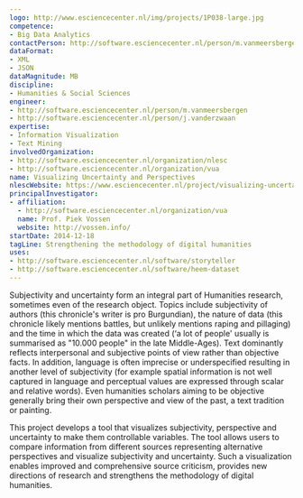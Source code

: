 ```yaml
---
logo: http://www.esciencecenter.nl/img/projects/1P038-large.jpg
competence:
- Big Data Analytics
contactPerson: http://software.esciencecenter.nl/person/m.vanmeersbergen
dataFormat:
- XML
- JSON
dataMagnitude: MB
discipline:
- Humanities & Social Sciences
engineer:
- http://software.esciencecenter.nl/person/m.vanmeersbergen
- http://software.esciencecenter.nl/person/j.vanderzwaan
expertise:
- Information Visualization
- Text Mining
involvedOrganization:
- http://software.esciencecenter.nl/organization/nlesc
- http://software.esciencecenter.nl/organization/vua
name: Visualizing Uncertainty and Perspectives
nlescWebsite: https://www.esciencecenter.nl/project/visualizing-uncertainty-and-perspectives
principalInvestigator:
- affiliation:
  - http://software.esciencecenter.nl/organization/vua
  name: Prof. Piek Vossen
  website: http://vossen.info/
startDate: 2014-12-18
tagLine: Strengthening the methodology of digital humanities
uses:
- http://software.esciencecenter.nl/software/storyteller
- http://software.esciencecenter.nl/software/heem-dataset
---
```

Subjectivity and uncertainty form an integral part of Humanities research, sometimes even of the research object. Topics include subjectivity of authors (this chronicle's writer is pro Burgundian), the nature of data (this chronicle likely mentions battles, but unlikely mentions raping and pillaging) and the time in which the data was created (‘a lot of people' usually is summarised as "10.000 people" in the late Middle-Ages). Text dominantly reflects interpersonal and subjective points of view rather than objective facts. In addition, language is often imprecise or underspecified resulting in another level of subjectivity (for example spatial information is not well captured in language and perceptual values are expressed through scalar and relative words). Even humanities scholars aiming to be objective generally bring their own perspective and view of the past, a text tradition or painting.

This project develops a tool that visualizes subjectivity, perspective and uncertainty to make them controllable variables. The tool allows users to compare information from different sources representing alternative perspectives and visualize subjectivity and uncertainty. Such a visualization enables improved and comprehensive source criticism, provides new directions of research and strengthens the methodology of digital humanities.
